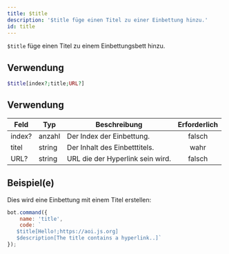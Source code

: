 ```yaml
---
title: $title
description: '$title füge einen Titel zu einer Einbettung hinzu.'
id: title
---
```


`$title` füge einen Titel zu einem Einbettungsbett hinzu.

## Verwendung

```php
$title[index?;title;URL?]
```

## Verwendung

| Feld   | Typ    | Beschreibung                     | Erforderlich |
| ------ | ------ | -------------------------------- |:------------:|
| index? | anzahl | Der Index der Einbettung.        |    falsch    |
| titel  | string | Der Inhalt des Einbetttitels.    |     wahr     |
| URL?   | string | URL die der Hyperlink sein wird. |    falsch    |

## Beispiel(e)

Dies wird eine Einbettung mit einem Titel erstellen:

```javascript
bot.command({
    name: 'title',
    code: `
   $title[Hello!;https://aoi.js.org]
   $description[The title contains a hyperlink..]`
});
```